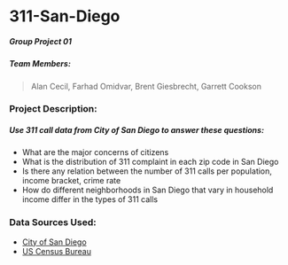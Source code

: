 # 311-San-Diego
##### Group Project 01
##### Team Members:
>Alan Cecil, Farhad Omidvar, Brent Giesbrecht, Garrett Cookson


### Project Description:

##### Use 311 call data from City of San Diego to answer these questions:
* What are the major concerns of citizens
* What is the distribution of 311 complaint in each zip code in San Diego
* Is there any relation between the number of 311 calls per population, income bracket, crime rate
* How do different neighborhoods in San Diego that vary in household income differ in the types of 311 calls

### Data Sources Used:
* [City of San Diego](https://data.sandiego.gov/datasets/get-it-done-311)
* [US Census Bureau](https://www.census.gov/data.html)
